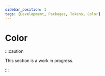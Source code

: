 ```yaml
---
sidebar_position: 1
tags: [Development, Packages, Tokens, Color]
---
```


# Color

:::caution

This section is a work in progress.

:::
